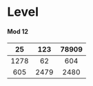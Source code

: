 # Level 

#### Mod 12

|  25  |  123 | 78909 |
|:----:|:----:|:-----:|
| 1278 |  62  |  604  |
|  605 | 2479 |  2480 |
